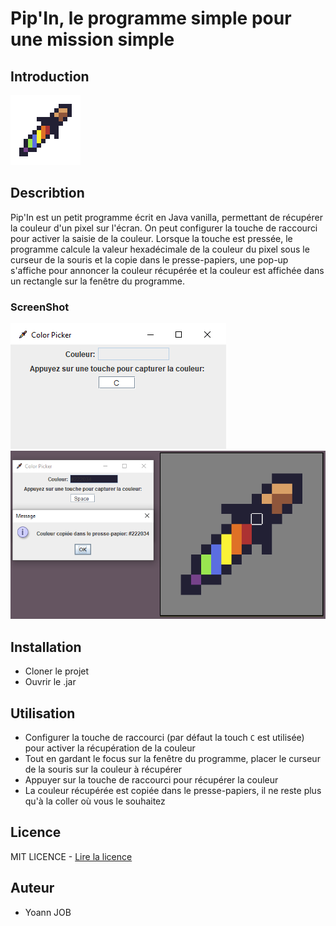 # Pip'In, le programme simple pour une mission simple

## Introduction

![Pip'In](./pipin/src/img/pip-in.png "Pip'In, le color picker propulsé par Java")

## Describtion

Pip'In est un petit programme écrit en Java vanilla, permettant de récupérer la couleur d'un pixel sur l'écran. On peut configurer la touche de raccourci pour activer la saisie de la couleur. Lorsque la touche est pressée, le programme calcule la valeur hexadécimale de la couleur du pixel sous le curseur de la souris et la copie dans le presse-papiers, une pop-up s'affiche pour annoncer la couleur récupérée et la couleur est affichée dans un rectangle sur la fenêtre du programme.

### ScreenShot

![Pip'In](./screenshots/screenshot-01.png "Pip'In, fenêtre principale")
![Pip'In](./screenshots/screenshot-02.png "Pip'In, fenêtre principale avec la couleur récupérée + pop-up")

## Installation

- Cloner le projet
- Ouvrir le .jar

## Utilisation

- Configurer la touche de raccourci (par défaut la touch `C` est utilisée) pour activer la récupération de la couleur
- Tout en gardant le focus sur la fenêtre du programme, placer le curseur de la souris sur la couleur à récupérer
- Appuyer sur la touche de raccourci pour récupérer la couleur
- La couleur récupérée est copiée dans le presse-papiers, il ne reste plus qu'à la coller où vous le souhaitez

## Licence

MIT LICENCE - [Lire la licence](./LICENSE)

## Auteur

- Yoann JOB
